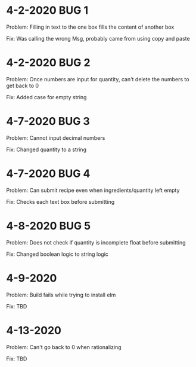 # 4-2-2020 BUG 1

Problem: Filling in text to the one box fills the content of another box

Fix: Was calling the wrong Msg, probably came from using copy and paste

# 4-2-2020 BUG 2

Problem: Once numbers are input for quantity, can't delete the numbers to get back to 0

Fix: Added case for empty string

# 4-7-2020 BUG 3

Problem: Cannot input decimal numbers

Fix: Changed quantity to a string

# 4-7-2020 BUG 4

Problem: Can submit recipe even when ingredients/quantity left empty

Fix: Checks each text box before submitting

# 4-8-2020 BUG 5

Problem: Does not check if quantity is incomplete float before submitting

Fix: Changed boolean logic to string logic

# 4-9-2020

Problem: Build fails while trying to install elm

Fix: TBD

# 4-13-2020

Problem: Can't go back to 0 when rationalizing

Fix: TBD



